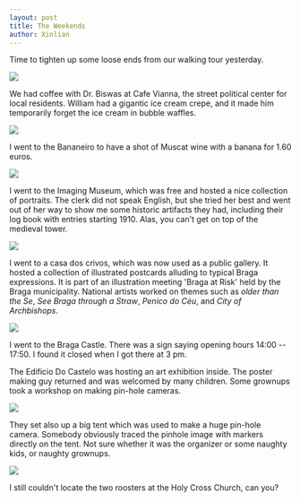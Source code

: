 ```yaml
---
layout: post
title: The Weekends
author: Xinlian
---
```


Time to tighten up some loose ends from our walking tour yesterday.

![](/images/IMG_20191117_131714_2.jpg)

We had coffee with Dr. Biswas at Cafe Vianna, the street political center for local residents.  William had a gigantic ice cream crepe, and it made him temporarily forget the ice cream in bubble waffles.

![](/images/IMG_20191117_100910.jpg)

I went to the Bananeiro to have a shot of Muscat wine with a banana for 1.60 euros.

![](/images/IMG_20191117_162942.jpg)

I went to the Imaging Museum, which was free and hosted a nice collection of portraits.  The clerk did not speak English, but she tried her best and went out of her way to show me some historic artifacts they had, including their log book with entries starting 1910.  Alas, you can't get on top of the medieval tower.

![](/images/gif-crivos.gif)

I went to a casa dos crivos, which was now used as a public gallery.  It hosted a collection of illustrated postcards alluding to typical Braga expressions.  It is part of an illustration meeting 'Braga at Risk' held by the Braga municipality.  National artists worked on themes such as _older than the Se_, _See Braga through a Straw_, _Penico do Céu_, and _City of Archbishops_.

![](/images/MVIMG_20191117_161024.jpg)

I went to the Braga Castle.  There was a sign saying opening hours 14:00 -- 17:50.  I found it  closed when I got there at 3 pm.

The Edificio Do Castelo was hosting an art exhibition inside.  The poster making guy returned and was welcomed by many children.  Some grownups took a workshop on making pin-hole cameras.  

![](/images/IMG_20191117_160736_2.jpg)

They set also up a big tent which was used to make a huge pin-hole camera.  Somebody obviously traced the pinhole image with markers directly on the tent.  Not sure whether it was the organizer or some naughty kids, or naughty grownups.

![](/images/IMG_20191117_104500.jpg)

I still couldn't locate the two roosters at the Holy Cross Church, can you?
